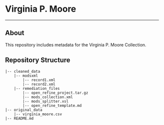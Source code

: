 # Virginia P. Moore

---

## About

This repository includes metadata for the Virginia P. Moore Collection.

## Repository Structure

```
|-- cleaned_data
	|-- modsxml
		|-- record1.xml
		|-- record2.xml
    |-- remediation_files
    	|-- open_refine_project.tar.gz
        |-- mods_collection.xml
        |-- mods_splitter.xsl
        |-- open_refine_template.md
|-- original_data
	|-- virginia_moore.csv
|-- README.md
```

